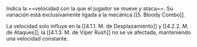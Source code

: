 
Indica la ==velocidad con la que el jugador se mueve y ataca==. Su variación está exclusivamente ligada a la mecánica [[5. Bloody Combo]]. 

La velocidad solo influye en la [[4.1.1. M. de Desplazamiento]] y [[4.2.2. M. de Ataques]]; la [[4.1.3. M. de Viper Rush]] no se ve afectada, manteniendo una velocidad constante.
